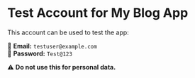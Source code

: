# Test Account for My Blog App

This account can be used to test the app:

📧 **Email:** `testuser@example.com`  
🔑 **Password:** `Test@123`

⚠️ **Do not use this for personal data.**  
